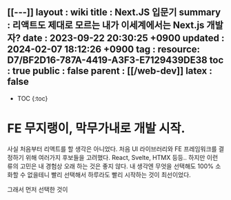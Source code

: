 [[---]]
layout  : wiki
title   : Next.JS 입문기 
summary : 리액트도 제대로 모르는 내가 이세계에서는 Next.js 개발자?
date    : 2023-09-22 20:30:25 +0900
updated : 2024-02-07 18:12:26 +0900
tag     : 
resource: D7/BF2D16-787A-4419-A3F3-E7129439DE38
toc     : true
public  : false 
parent  : [[/web-dev]] 
latex   : false
---
* TOC
{:toc}

# FE 무지랭이, 막무가내로 개발 시작.
사실 처음부터 리액트를 할 생각은 아니었다. 처음 UI 라이브러리와 FE 프레임워크를 결정하기 위해 여러가지 후보들을 고려했다. React, Svelte, HTMX 등등.. 하지만 이런 류의 고민은 내 경험상 오래 하는 것은 좋지 않다. 내 생각엔 무엇을 선택해도 100% 소화할 수 없을테니 빨리 선택해서 하루라도 빨리 시작하는 것이 최선이었다.

그래서 먼저 선택한 것이 
